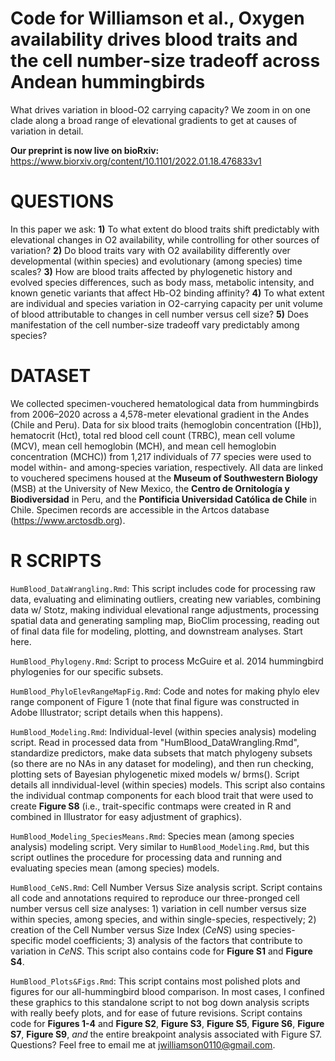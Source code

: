 # Code for Williamson et al., Oxygen availability drives blood traits and the cell number-size tradeoff across Andean hummingbirds
What drives variation in blood-O2 carrying capacity? We zoom in on one clade along a broad range of elevational gradients to get at causes of variation in detail. 

**Our preprint is now live on bioRxiv:** https://www.biorxiv.org/content/10.1101/2022.01.18.476833v1


# QUESTIONS 
In this paper we ask: 
**1)** To what extent do blood traits shift predictably with elevational changes in O2 availability, while controlling for other sources of variation?
**2)** Do blood traits vary with O2 availability differently over developmental (within species) and evolutionary (among species) time scales? 
**3)** How are blood traits affected by phylogenetic history and evolved species differences, such as body mass, metabolic intensity, and known genetic variants that affect Hb-O2 binding affinity?
**4)** To what extent are individual and species variation in O2-carrying capacity per unit volume of blood attributable to changes in cell number versus cell size? 
**5)** Does manifestation of the cell number-size tradeoff vary predictably among species?


# DATASET 
We collected specimen-vouchered hematological data from hummingbirds from 2006–2020 across a 4,578-meter elevational gradient in the Andes (Chile and Peru). Data for six blood traits (hemoglobin concentration ([Hb]), hematocrit (Hct), total red blood cell count (TRBC), mean cell volume (MCV), mean cell hemoglobin (MCH), and mean cell hemoglobin concentration (MCHC)) from 1,217 individuals of 77 species were used to model within- and among-species variation, respectively. All data are linked to vouchered specimens housed at the **Museum of Southwestern Biology** (MSB) at the University of New Mexico, the **Centro de Ornitología y Biodiversidad** in Peru, and the **Pontificia Universidad Católica de Chile** in Chile. Specimen records are accessible in the Artcos database (https://www.arctosdb.org). 

 
# R SCRIPTS

`HumBlood_DataWrangling.Rmd`: This script includes code for processing raw data, evaluating and eliminating outliers, creating new variables, combining data w/ Stotz, making individual elevational range adjustments, processing spatial data and generating sampling map, BioClim processing, reading out of final data file for modeling, plotting, and downstream analyses. Start here. 

`HumBlood_Phylogeny.Rmd`: Script to process McGuire et al. 2014 hummingbird phylogenies for our specific subsets. 

`HumBlood_PhyloElevRangeMapFig.Rmd`: Code and notes for making phylo elev range component of Figure 1 (note that final figure was constructed in Adobe Illustrator; script details when this happens).

`HumBlood_Modeling.Rmd`: Individual-level (within species analysis) modeling script. Read in processed data from "HumBlood_DataWrangling.Rmd", standardize predictors, make data subsets that match phylogeny subsets (so there are no NAs in any dataset for modeling), and then run checking, plotting sets of Bayesian phylogenetic mixed models w/ brms(). Script details all inndividual-level (within species) models. This script also contains the individual contmap components for each blood trait that were used to create **Figure S8** (i.e., trait-specific contmaps were created in R and combined in Illustrator for easy adjustment of graphics).

`HumBlood_Modeling_SpeciesMeans.Rmd`: Species mean (among species analysis) modeling script. Very similar to `HumBlood_Modeling.Rmd`, but this script outlines the procedure for processing data and running and evaluating species mean (among species) models. 

`HumBlood_CeNS.Rmd`: Cell Number Versus Size analysis script. Script contains all code and annotations required to reproduce our three-pronged cell number versus cell size analyses: 1) variation in cell number versus size within species, among species, and within single-species, respectively; 2) creation of the Cell Number versus Size Index (*CeNS*) using species-specific model coefficients; 3) analysis of the factors that contribute to variation in *CeNS*. This script also contains code for **Figure S1** and **Figure S4**. 

`HumBlood_Plots&Figs.Rmd`: This script contains most polished plots and figures for our all-hummingbird blood comparison. In most cases, I confined these graphics to this standalone script to not bog down analysis scripts with really beefy plots, and for ease of future revisions. Script contains code for **Figures 1-4** and **Figure S2**, **Figure S3**, **Figure S5**, **Figure S6**, **Figure S7**, **Figure S9**, *and* the entire breakpoint analysis associated with Figure S7. 
Questions? Feel free to email me at jwilliamson0110@gmail.com. 
